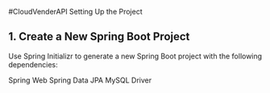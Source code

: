 #CloudVenderAPI
Setting Up the Project

## 1. Create a New Spring Boot Project
Use Spring Initializr to generate a new Spring Boot project with the following dependencies:

Spring Web
Spring Data JPA
MySQL Driver

